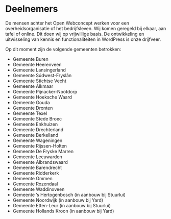 # Deelnemers

De mensen achter het Open Webconcept werken voor een overheidsorganisatie of het bedrijfsleven. Wij komen geregeld bij elkaar, aan tafel of online. Dit doen wij op vrijwillige basis. De ontwikkeling en uitwisseling van kennis en functionaliteiten in WordPress is onze drijfveer.

Op dit moment zijn de volgende gemeenten betrokken:

- Gemeente Buren
- Gemeente Heerenveen
- Gemeente Lansingerland
- Gemeente Súdwest-Fryslân
- Gemeente Stichtse Vecht
- Gemeente Alkmaar
- Gemeente Pijnacker-Nootdorp
- Gemeente Hoeksche Waard
- Gemeente Gouda
- Gemeente Dronten
- Gemeente Texel
- Gemeente Stede Broec
- Gemeente Enkhuizen
- Gemeente Drechterland
- Gemeente Berkelland
- Gemeente Wageningen
- Gemeente Rijssen-Holten
- Gemeente De Fryske Marren
- Gemeente Leeuwarden
- Gemeente Albrandswaard
- Gemeente Barendrecht
- Gemeente Ridderkerk
- Gemeente Ommen
- Gemeente Rozendaal
- Gemeente Waddinxveen
- Gemeente ’s Hertogenbosch (in aanbouw bij Stuurlui)
- Gemeente Noordwijk (in aanbouw bij Yard)
- Gemeente Etten-Leur (in aanbouw bij Stuurlui)
- Gemeente Hollands Kroon (in aanbouw bij Yard)